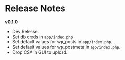 # Release Notes

__v0.1.0__
- Dev Release.
- Set db creds in `app/index.php`
- Set default values for wp_posts in `app/index.php`.
- Set default values for wp_postmeta in `app/index.php`.
- Drop CSV in GUI to upload.
